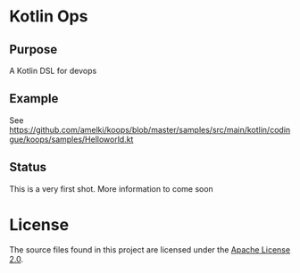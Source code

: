 # Kotlin Ops

## Purpose

A Kotlin DSL for devops

## Example

See https://github.com/amelki/koops/blob/master/samples/src/main/kotlin/codingue/koops/samples/Helloworld.kt

## Status

This is a very first shot. More information to come soon

# License
The source files found in this project are licensed under the [Apache License 2.0](LICENSE).
